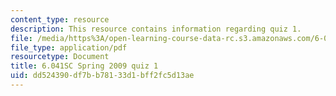 ```yaml
---
content_type: resource
description: This resource contains information regarding quiz 1.
file: /media/https%3A/open-learning-course-data-rc.s3.amazonaws.com/6-041sc-probabilistic-systems-analysis-and-applied-probability-fall-2013/dd524390df7bb78133d1bff2fc5d13ae_MIT6_041SCF13_quiz01_s09.pdf
file_type: application/pdf
resourcetype: Document
title: 6.041SC Spring 2009 quiz 1
uid: dd524390-df7b-b781-33d1-bff2fc5d13ae
---
```

